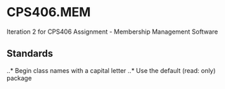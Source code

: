 # CPS406.MEM
Iteration 2 for CPS406 Assignment - Membership Management Software

## Standards
..* Begin class names with a capital letter
..* Use the default (read: only) package 
